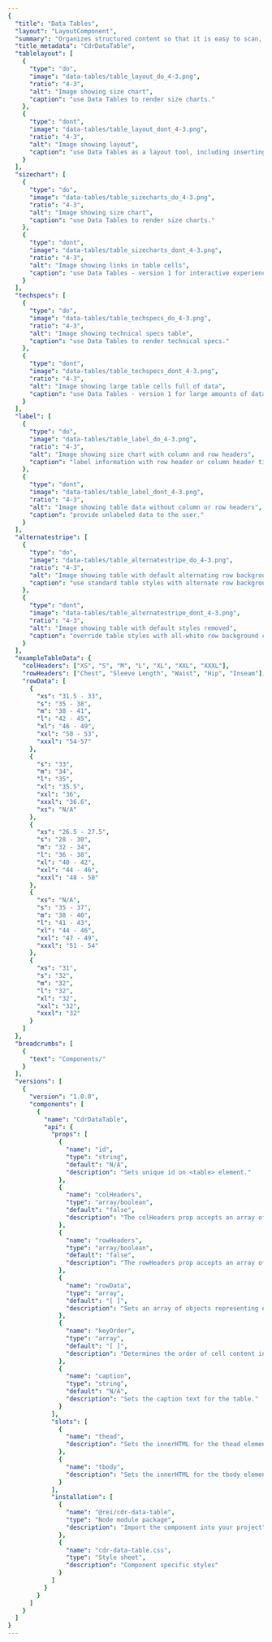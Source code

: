 ```yaml
---
{
  "title": "Data Tables",
  "layout": "LayoutComponent",
  "summary": "Organizes structured content so that it is easy to scan, make comparisons, and analyze the data",
  "title_metadata": "CdrDataTable",
  "tablelayout": [
    {
      "type": "do",
      "image": "data-tables/table_layout_do_4-3.png",
      "ratio": "4-3",
      "alt": "Image showing size chart",
      "caption": "use Data Tables to render size charts."
    },
    {
      "type": "dont",
      "image": "data-tables/table_layout_dont_4-3.png",
      "ratio": "4-3",
      "alt": "Image showing layout",
      "caption": "use Data Tables as a layout tool, including inserting images into tables."
    }
  ],
  "sizechart": [
    {
      "type": "do",
      "image": "data-tables/table_sizecharts_do_4-3.png",
      "ratio": "4-3",
      "alt": "Image showing size chart",
      "caption": "use Data Tables to render size charts."
    },
    {
      "type": "dont",
      "image": "data-tables/table_sizecharts_dont_4-3.png",
      "ratio": "4-3",
      "alt": "Image showing links in table cells",
      "caption": "use Data Tables - version 1 for interactive experiences, including links in cells."
    }
  ],
  "techspecs": [
    {
      "type": "do",
      "image": "data-tables/table_techspecs_do_4-3.png",
      "ratio": "4-3",
      "alt": "Image showing technical specs table",
      "caption": "use Data Tables to render technical specs."
    },
    {
      "type": "dont",
      "image": "data-tables/table_techspecs_dont_4-3.png",
      "ratio": "4-3",
      "alt": "Image showing large table cells full of data",
      "caption": "use Data Tables - version 1 for large amounts of data."
    }
  ],
  "label": [
    {
      "type": "do",
      "image": "data-tables/table_label_do_4-3.png",
      "ratio": "4-3",
      "alt": "Image showing size chart with column and row headers",
      "caption": "label information with row header or column header titles, when appropriate."
    },
    {
      "type": "dont",
      "image": "data-tables/table_label_dont_4-3.png",
      "ratio": "4-3",
      "alt": "Image showing table data without column or row headers",
      "caption": "provide unlabeled data to the user."
    }
  ],
  "alternatestripe": [
    {
      "type": "do",
      "image": "data-tables/table_alternatestripe_do_4-3.png",
      "ratio": "4-3",
      "alt": "Image showing table with default alternating row background colors",
      "caption": "use standard table styles with alternate row background colors."
    },
    {
      "type": "dont",
      "image": "data-tables/table_alternatestripe_dont_4-3.png",
      "ratio": "4-3",
      "alt": "Image showing table with default styles removed",
      "caption": "override table styles with all-white row background colors."
    }
  ],
  "exampleTableData": {
    "colHeaders": ["XS", "S", "M", "L", "XL", "XXL", "XXXL"],
    "rowHeaders": ["Chest", "Sleeve Length", "Waist", "Hip", "Inseam"],
    "rowData": [
      {
        "xs": "31.5 - 33",
        "s": "35 - 38",
        "m": "38 - 41",
        "l": "42 - 45",
        "xl": "46 - 49",
        "xxl": "50 - 53",
        "xxxl": "54-57"
      },
      {
        "s": "33",
        "m": "34",
        "l": "35",
        "xl": "35.5",
        "xxl": "36",
        "xxxl": "36.6",
        "xs": "N/A"
      },
      {
        "xs": "26.5 - 27.5",
        "s": "28 - 30",
        "m": "32 - 34",
        "l": "36 - 38",
        "xl": "40 - 42",
        "xxl": "44 - 46",
        "xxxl": "48 - 50"
      },
      {
        "xs": "N/A",
        "s": "35 - 37",
        "m": "38 - 40",
        "l": "41 - 43",
        "xl": "44 - 46",
        "xxl": "47 - 49",
        "xxxl": "51 - 54"
      },
      {
        "xs": "31",
        "s": "32",
        "m": "32",
        "l": "32",
        "xl": "32",
        "xxl": "32",
        "xxxl": "32"
      }
    ]
  },
  "breadcrumbs": [
    {
      "text": "Components/"
    }
  ],
  "versions": [
    {
      "version": "1.0.0",
      "components": [
        {
          "name": "CdrDataTable",
          "api": {
            "props": [
              {
                "name": "id",
                "type": "string",
                "default": "N/A",
                "description": "Sets unique id on <table> element."
              },
              {
                "name": "colHeaders",
                "type": "array/boolean",
                "default": "false",
                "description": "The colHeaders prop accepts an array of column header strings or a boolean value. Renders in the `thead’ slot. If the value is false, column heads are not displayed. For example, possible values are:  [ ‘Column Header 1’, ‘Column Header 2’, ... ]"
              },
              {
                "name": "rowHeaders",
                "type": "array/boolean",
                "default": "false",
                "description": "The rowHeaders prop accepts an array of row header strings or a boolean value. Renders in the ‘tbody’ slot. If the value is false, row heads are not displayed.  For example, possible values are:  [ ‘Row Header 1’, ‘Row Header 2’, ... ]"
              },
              {
                "name": "rowData",
                "type": "array",
                "default": "[ ]",
                "description": "Sets an array of objects representing each row in the table."
              },
              {
                "name": "keyOrder",
                "type": "array",
                "default": "[ ]",
                "description": "Determines the order of cell content in a row."
              },
              {
                "name": "caption",
                "type": "string",
                "default": "N/A",
                "description": "Sets the caption text for the table."
              }                       
            ],
            "slots": [
              {
                "name": "thead",
                "description": "Sets the innerHTML for the thead element. Includes default slot content."
              },
              {
                "name": "tbody",
                "description": "Sets the innerHTML for the tbody element. Includes default slot content."
              }
            ],
            "installation": [
              {
                "name": "@rei/cdr-data-table",
                "type": "Node module package",
                "description": "Import the component into your project"
              },
              {
                "name": "cdr-data-table.css",
                "type": "Style sheet",
                "description": "Component specific styles"
              }
            ]
          }
        }
      ]
    }
  ]
}
---
```


<cdr-doc-tabs>
<template slot="Overview">
<cdr-doc-table-of-contents-shell tab-name="Overview">

## Default

Basic layout with a column of row headers.  Rows alternate background colors.

<cdr-doc-example-code-pair :background-toggle="false" repository-href="https://github.com/rei/rei-cedar/tree/18.07.2/src/components/button" sandbox-href="https://codesandbox.io/s/rj8l4k58p4" >

```html
  <cdr-data-table
    :row-headers="$page.frontmatter.exampleTableData.rowHeaders"
    :row-data="$page.frontmatter.exampleTableData.rowData"
    :key-order="['xs', 's', 'm', 'l', 'xl', 'xxl', 'xxxl']"
    id="default-example"
  />
```

</cdr-doc-example-code-pair>

## Column Headers

Layout for making comparisons such as between size/sleeve length. Column headers and row headers are displayed. When columns scroll, row header column is locked in place.

<cdr-doc-example-code-pair :background-toggle="false" repository-href="https://github.com/rei/rei-cedar/tree/18.07.2/src/components/button" sandbox-href="https://codesandbox.io/s/rj8l4k58p4">

```html
  <cdr-data-table
    :col-headers="$page.frontmatter.exampleTableData.colHeaders"
    :row-headers="$page.frontmatter.exampleTableData.rowHeaders"
    :row-data="$page.frontmatter.exampleTableData.rowData"
    :key-order="['xs', 's', 'm', 'l', 'xl', 'xxl', 'xxxl']"
    id="col-headers-example"
  />
```

</cdr-doc-example-code-pair>

## Compact and Borderless

Layout with reduced spacing within each cell. All cells are borderless. Defines a column of row headers. 

<cdr-doc-example-code-pair :background-toggle="false" repository-href="https://github.com/rei/rei-cedar/tree/18.07.2/src/components/button" sandbox-href="https://codesandbox.io/s/rj8l4k58p4">

```html
  <cdr-data-table modifier="compact borderless" id="manual-example">
    <template slot="tbody">
      <tr>
        <th>Best Use</th>
        <td>Casual</td>
      </tr>
      <tr>
        <th>Fabric</th>
        <td>Cotton canvas</td>
      </tr>
      <tr>
        <th>Lining Fabric</th>
        <td>Polyester microfleece/nylon</td>
      </tr>
      <tr>
        <th>Hood</th>
        <td>No</td>
      </tr>
      <tr>
        <th>Black Length</th>
        <td>Hip-length</td>
      </tr>
      <tr>
        <th>Weight</th>
        <td>Unavailable</td>
      </tr>
      <tr>
        <th>Gender</th>
        <td>Men's</td>
      </tr>
      <tr>
        <th>Number</th>
        <td>25</td>
      </tr>
    </template>
  </cdr-data-table>
```

</cdr-doc-example-code-pair>

## Accessibility

To ensure that usage of this component complies with accessibility guidelines and screen readers can correctly read data:

- Table caption should be included
- Row headers and column headers should be defined
- Table headers should never be empty
  - Including the top-left cell of the data table
  - If needed, use `cdr-sr-only` to hide descriptive text that explains the content for the first column
- Set the scope attribute to `row` or `col` to indicate that a header applies to the entire row or column

<br />

This component has compliance with WCAG guidelines by:
  - Providing `<caption>` element for data tables
  - Providing `<th>` element for row or column headers

</cdr-doc-table-of-contents-shell>
</template>

<template slot="Design Guidelines">
  <cdr-doc-table-of-contents-shell>

## Use When

- Presenting multiple metrics and categories together
- Displaying tabular data for users to compare

### Don't use when

- Positioning contents on page. Instead, use [Grid](../grid/)
- Laying out a page design. Instead, use [Grid](../grid/)

## Foundations

Default styles for tables are:
- All cells have a 1px border
- Column headers have a 2px bottom border
- Row headers have a 2px right border. When columns can scroll, the border is 4px
- Rows alternate background colors to improve readability
- Scrollbars will be native and dictated by the browser
- Options available:
  - Compact only
  - Borderless only. If using borderless, ensure readability by using the alternating background colors for rows
  - Compact and borderless

## Content

All tables need a table caption or brief description that indicates the table's content.

Table headers:
  - Row headers are required
  - Column headers are optional
  - Use title case for header titles

<br />

Data cells:
  - Copy should be short and concise
  - Use sentence case for cell data
  - Text, numerical data, links, buttons, or icons are acceptable

## Behavior

### Text Alignment

Alignment impacts the table's readability. Make the data easy to read and simple to follow by:
- Left-align is the default
- Use the same number of decimal places

### Table Widths

- Minimum cell width is 127px
- Maximum cell width is 150px
- Text will wrap to another line, if needed

### Do/Don't

<do-dont :examples="$page.frontmatter.tablelayout" />

<br />

<do-dont :examples="$page.frontmatter.sizechart" />

<br />

<do-dont :examples="$page.frontmatter.techspecs" />

<br />

<do-dont :examples="$page.frontmatter.label" />

<br />

<do-dont :examples="$page.frontmatter.alternatestripe" />

## Responsiveness

Data Tables are responsive when there are more than 2 columns:
- Whenever the number of columns overflows the container, content will scroll
- If row headers are defined, then the first column of headers will lock in place

<br/>

For Data Tables with 2 columns:
- Content will not scroll
- Text within table cells will wrap to fit the smaller container (or viewport)

</cdr-doc-table-of-contents-shell>
</template>



<template slot="API">
<cdr-doc-table-of-contents-shell>

## Props

<cdr-doc-api type="prop" :api-data="$page.frontmatter.versions[0].components[0].api.props" />

## Slots

<cdr-doc-api type="slot" :api-data="$page.frontmatter.versions[0].components[0].api.slots" />

## Installation

Resources are available within the [CdrDataTable package:](https://www.npmjs.com/search?q=cdr-data-table)

<cdr-doc-api type="installation" />

- Component: `@rei/cdr-data-table`
- Component styles: `cdr-data-table.css`

<br />

To incorporate the required assets for a component, use the following steps:

### 1. Install using NPM

Install the **CdrDataTable** package using `npm` in your terminal:

_Terminal_

```bash
npm i -S @rei/cdr-data-table
```

### 2. Import dependencies

_main.js_

```javascript
// import your required CSS.
import "@rei/cdr-data-table/dist/cdr-data-table.css";
```

### 3. Add component to a template

_local.vue_

```vue
<template>
  <cdr-data-table
    id="size-details"
    :col-headers="colHeaders"
    :row-headers="rowHeaders"
    :row-data="rowData"
    :key-order="keyOrder"
  />
</template>

<script>
import { CdrDataTable } from '@rei/cdr-data-table';
export default {
  ...
  components: {
     CdrDataTable  
  }, 
  data() {
    ...
  },
}
</script>
```

## Usage

### Using Props

The simplest way to use **CdrDataTable** is using the props API. The below example shows how:
- The data props (`colHeaders`, `rowHeaders`, `rowData`) are used
- `keyOrder` determines values displayed in each cell. The array order must match the `colHeaders` or column order

```vue
<template>
  <cdr-data-table
    id="props-example"
    :col-headers="colHeaders"
    :row-headers="rowHeaders"
    :row-data="rowData"
    :key-order="keyOrder"
    caption="CdrTable props usage"
  />
</template>

<script>
  ...
  data() {
    colHeaders: ['XS', 'S', 'M', 'L', 'XL', 'XXL', 'XXXL'],
    rowHeaders: ['Chest', 'Sleeve Length', 'Waist', 'Hip', 'Inseam'],
    keyOrder: ['xs', 's', 'm', 'l', 'xl', 'xxl', 'xxxl'],
    rowData: [
      {
        xs: '31.5 - 33',
        s: '35 - 38',
        m: '38 - 41',
        l: '42 - 45',
        xl: '46 - 49',
        xxl: '50 - 53',
        xxxl: '54-57',
      },
      {
        s: '33',
        m: '34',
        l: '35',
        xl: '35.5',
        xxl: '36',
        xxxl: '36.6',
        xs: 'N/A',
      },
      ...
    ],
  },
}
</script>
```

### Using Slots

The same table can be rendered using the `v-for` Vue directive and **CdrDataTable's** named slots:
- Iterates over the data set by looping through items in an array or object
- Generates appropriate markup for each named slot

In the below examples, the `colHeaders` prop is set to true because there are column headers for the data table.

```vue{4}
<template>
  <cdr-data-table
    id="slots-example"
    :col-headers="true"
    caption="CdrTable slots usage"
  >
    <template slot="thead">
       <tr>
         <th
           class="empty"
           scope="col"
         />
         <th
           v-for="(header, index) in tableData.colHeaders"
           :key="index"
         >
           {{ header }}
         </th>
       </tr>
     </template>
     <template slot="tbody">
       <tr
         v-for="(row, index) in tableData.rowData"
         :key="'tr_' + index"
       >
         <th
           scope="row"
         >{{ tableData.rowHeaders[index] }}</th>
         <td
           v-for="(key, index) in ['xs', 's', 'm', 'l', 'xl', 'xxl', 'xxxl']"
           :key="index"
         >{{ row[key] }}
         </td>
       </tr>
     </template>
  </cdr-data-table>
</template>

<script>
  ...
  data() {
    ...
 ],
  },
}
</script>
```

The below example uses:
- `compact` and `borderless` modifiers
- **CdrDataTable's** named slots
- Markup is manual, not data-driven

```vue
<cdr-data-table
  modifier="compact borderless"
  caption="Full Manual - Compact & Borderless"
  id="full-manual"
>
  <template slot="tbody">
    <tr>
      <th scope=”row”>Best Use</th>
      <td>Casual</td>
    </tr>
    <tr>
      <th scope=”row”>Fabric</th>
      <td>Cotton canvas</td>
    </tr>
    <tr>
      <th scope=”row”>Lining Fabric</th>
      <td>Polyester microfleece/nylon</td>
    </tr>
    ...
  </template>
</cdr-data-table>
```

### Modifiers

Following variants are available to the `cdr-data-table` modifier attribute:

| Value        | Description          |
|--------------|----------------------|
| 'compact'    | Reduces cell padding |
| 'borderless' | Removes cell borders |

</cdr-doc-table-of-contents-shell>
</template>

<template slot="History">

## 1.0.0

- Supports size chart and technical specs table designs
- Responsive scroll behavior by default
- Supports accessible table captions
- Git commit reference [(3169234)](https://github.com/rei/rei-cedar/commit/3169234cb99b8fc750efd2e3d5813e19c10f8e71)

</template>
</cdr-doc-tabs>

